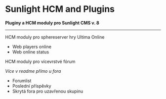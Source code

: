 # Sunlight HCM and Plugins
<strong>Pluginy a HCM moduly pro Sunlight CMS v. 8</strong>
<hr>

HCM moduly pro sphereserver hry Ultima Online
<ul>
   <li>Web players online</li>
   <li>Web online status</li>
</ul>

HCM moduly pro vícevrstvé fórum

<em>Více v readme přímo u fora</em>
<ul>
   <li>Forumlist</li>
   <li>Poslední příspěvky</li>
   <li>Skrytá fora pro uzavřenou skupinu</li>
</ul>